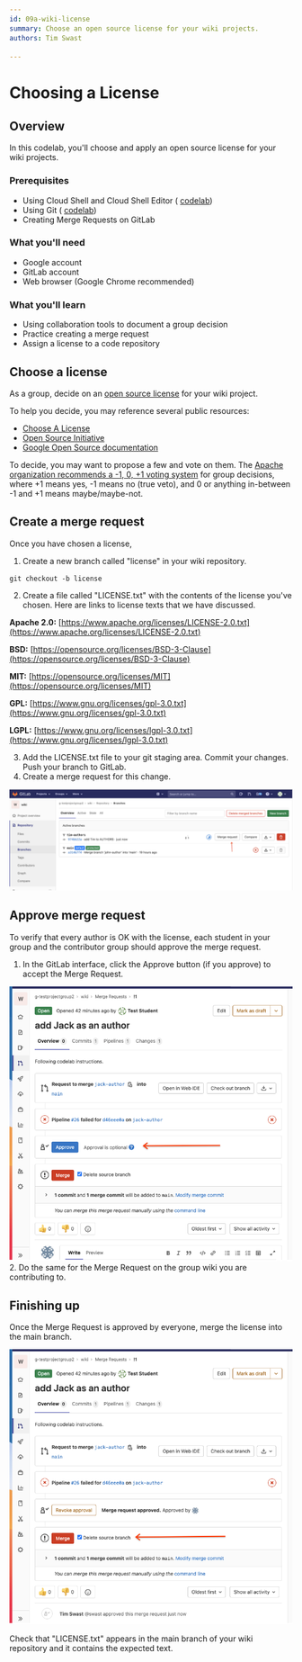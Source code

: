 ```yaml
---
id: 09a-wiki-license
summary: Choose an open source license for your wiki projects.
authors: Tim Swast

---
```


# Choosing a License




## Overview



In this codelab, you'll choose and apply an open source license for your wiki projects.

### Prerequisites

* Using Cloud Shell and Cloud Shell Editor ( [codelab](https://google-techx.github.io/software-development-studio/01a-cloud-shell/?index=/software-development-studio/#0))
* Using Git ( [codelab](https://google-techx.github.io/software-development-studio/01b-git/?index=/software-development-studio/#0))
* Creating Merge Requests on GitLab

### What you'll need

* Google account
* GitLab account
* Web browser (Google Chrome recommended)

### What you'll learn

* Using collaboration tools to document a group decision
* Practice creating a merge request
* Assign a license to a code repository


## Choose a license



As a group, decide on an  [open source license](https://opensource.org/licenses) for your wiki project.

To help you decide, you may reference several public resources:

*  [Choose A License](https://choosealicense.com/licenses/)
*  [Open Source Initiative](https://opensource.org/licenses)
*  [Google Open Source documentation](https://opensource.google/docs/thirdparty/licenses/#types)

To decide, you may want to propose a few and vote on them. The  [Apache organization recommends a -1, 0, +1 voting system](https://www.apache.org/foundation/voting#expressing-votes-1-0-1-and-fractions) for group decisions, where +1 means yes, -1 means no (true veto), and 0 or anything in-between -1 and +1 means maybe/maybe-not.


## Create a merge request



Once you have chosen a license,

1. Create a new branch called "license" in your wiki repository.

```console
git checkout -b license
```

2. Create a file called "LICENSE.txt" with the contents of the license you've chosen. Here are links to license texts that we have discussed.

**Apache 2.0:**  [https://www.apache.org/licenses/LICENSE-2.0.txt](https://www.apache.org/licenses/LICENSE-2.0.txt)

**BSD:**  [https://opensource.org/licenses/BSD-3-Clause](https://opensource.org/licenses/BSD-3-Clause)

**MIT:**  [https://opensource.org/licenses/MIT](https://opensource.org/licenses/MIT) 

**GPL:**  [https://www.gnu.org/licenses/gpl-3.0.txt](https://www.gnu.org/licenses/gpl-3.0.txt)

**LGPL:**  [https://www.gnu.org/licenses/lgpl-3.0.txt](https://www.gnu.org/licenses/lgpl-3.0.txt)


3. Add the LICENSE.txt file to your git staging area. Commit your changes. Push your branch to GitLab.
4. Create a merge request for this change.

<img src="img/906888033aa7e578.png" alt="906888033aa7e578.png"  width="624.00" />


## Approve merge request



To verify that every author is OK with the license, each student in your group and the contributor group should approve the merge request.

1. In the GitLab interface, click the Approve button (if you approve) to accept the Merge Request.

<img src="img/7060cd3eca18fcc0.png" alt="7060cd3eca18fcc0.png"  width="624.00" />
2. Do the same for the Merge Request on the group wiki you are contributing to.


## Finishing up



Once the Merge Request is approved by everyone, merge the license into the main branch.

<img src="img/9b5ac163f80dc044.png" alt="9b5ac163f80dc044.png"  width="624.00" />

Check that "LICENSE.txt" appears in the main branch of your wiki repository and it contains the expected text.


